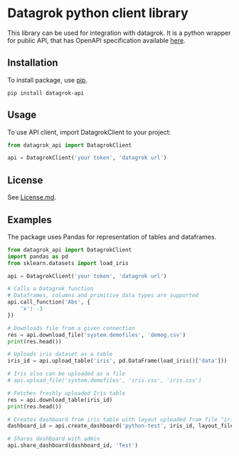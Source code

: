 # Datagrok python client library

This library can be used for integration with datagrok. It is a python wrapper for public API, that has OpenAPI specification available [here](http://public.datagrok.ai/api/public/api.yaml).

## Installation

To install package, use [pip](https://pypi.org/project/pip/).

```shell
pip install datagrok-api
```

## Usage

To use API client, import DatagrokClient to your project:

```python
from datagrok_api import DatagrokClient

api = DatagrokClient('your token', 'datagrok url')
```

## License

See [License.md](https://github.com/datagrok-ai/public/blob/master/LICENSE.md).

## Examples

The package uses Pandas for representation of tables and dataframes.

```python
from datagrok_api import DatagrokClient
import pandas as pd
from sklearn.datasets import load_iris

api = DatagrokClient('your token', 'datagrok url')

# Calls a Datagrok function
# Dataframes, columns and primitive data types are supported
api.call_function('Abs', {
	'x': -3
})

# Downloads file from a given connection
res = api.download_file('system.demofiles', 'demog.csv')
print(res.head())

# Uploads iris dataset as a table
iris_id = api.upload_table('iris', pd.DataFrame(load_iris()['data']))

# Iris also can be uploaded as a file
# api.upload_file('system.demofiles', 'iris.csv', 'iris.csv')

# Fetches freshly uploaded Iris table 
res = api.download_table(iris_id)
print(res.head())

# Creates dashboard from iris table with layout uploaded from file "iris.layout"
dashboard_id = api.create_dashboard('python-test', iris_id, layout_filename='iris.layout')

# Shares dashboard with admin
api.share_dashboard(dashboard_id, 'Test')

```
